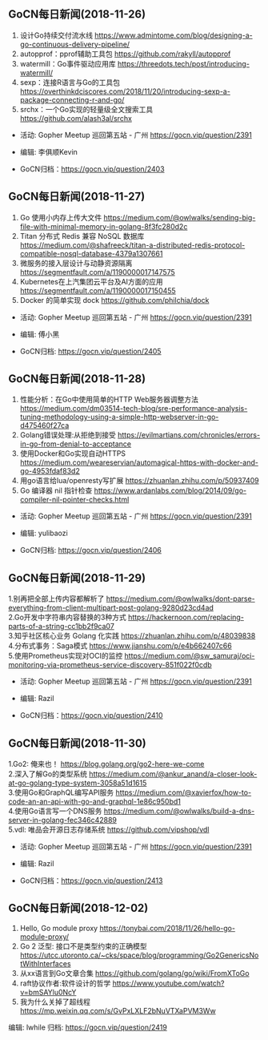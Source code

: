## GoCN每日新闻(2018-11-26)

1. 设计Go持续交付流水线 https://www.admintome.com/blog/designing-a-go-continuous-delivery-pipeline/
2. autopprof：pprof辅助工具包 https://github.com/rakyll/autopprof
3. watermill：Go事件驱动应用库 https://threedots.tech/post/introducing-watermill/
4. sexp：连接R语言与Go的工具包 https://overthinkdciscores.com/2018/11/20/introducing-sexp-a-package-connecting-r-and-go/
5. srchx：一个Go实现的轻量级全文搜索工具 https://github.com/alash3al/srchx

* 活动: Gopher Meetup 巡回第五站 - 广州 https://gocn.vip/question/2391

* 编辑: 李俱顺Kevin
* GoCN归档：https://gocn.vip/question/2403

## GoCN每日新闻(2018-11-27)

1. Go 使用小内存上传大文件 https://medium.com/@owlwalks/sending-big-file-with-minimal-memory-in-golang-8f3fc280d2c
2. Titan 分布式 Redis 兼容 NoSQL 数据库 https://medium.com/@shafreeck/titan-a-distributed-redis-protocol-compatible-nosql-database-4379a1307661
3. 微服务的接入层设计与动静资源隔离 https://segmentfault.com/a/1190000017147575
4. Kubernetes在上汽集团云平台及AI方面的应用 https://segmentfault.com/a/1190000017150455
5. Docker 的简单实现 dock https://github.com/philchia/dock

* 活动: Gopher Meetup 巡回第五站 - 广州 https://gocn.vip/question/2391

* 编辑: 傅小黑
* GoCN归档: https://gocn.vip/question/2405


## GoCN每日新闻(2018-11-28)

1. 性能分析：在Go中使用简单的HTTP Web服务器调整方法 https://medium.com/dm03514-tech-blog/sre-performance-analysis-tuning-methodology-using-a-simple-http-webserver-in-go-d475460f27ca
2. Golang错误处理:从拒绝到接受 https://evilmartians.com/chronicles/errors-in-go-from-denial-to-acceptance
3. 使用Docker和Go实现自动HTTPS https://medium.com/weareservian/automagical-https-with-docker-and-go-4953fdaf83d2
4. 用go语言给lua/openresty写扩展 https://zhuanlan.zhihu.com/p/50937409
5. Go 编译器 nil 指针检查 https://www.ardanlabs.com/blog/2014/09/go-compiler-nil-pointer-checks.html

* 活动: Gopher Meetup 巡回第五站 - 广州 https://gocn.vip/question/2391

* 编辑: yulibaozi
* GoCN归档: https://gocn.vip/question/2406

## GoCN每日新闻(2018-11-29)  

1.别再把全部上传内容都解析了 https://medium.com/@owlwalks/dont-parse-everything-from-client-multipart-post-golang-9280d23cd4ad    
2.Go开发中字符串内容替换的3种方式 https://hackernoon.com/replacing-parts-of-a-string-cc1bb2f9ca07    
3.知乎社区核心业务 Golang 化实践 https://zhuanlan.zhihu.com/p/48039838    
4.分布式事务：Saga模式 https://www.jianshu.com/p/e4b662407c66   
5.使用Prometheus实现对OCI的监控 https://medium.com/@sw_samuraj/oci-monitoring-via-prometheus-service-discovery-851f022f0cdb    

* 活动: Gopher Meetup 巡回第五站 - 广州 https://gocn.vip/question/2391  

* 编辑: Razil  
* GoCN归档：https://gocn.vip/question/2410  

## GoCN每日新闻(2018-11-30)  

1.Go2: 俺来也！ https://blog.golang.org/go2-here-we-come      
2.深入了解Go的类型系统 https://medium.com/@ankur_anand/a-closer-look-at-go-golang-type-system-3058a51d1615   
3.使用Go和GraphQL编写API服务 https://medium.com/@xavierfox/how-to-code-an-an-api-with-go-and-graphql-1e86c950bd1  
4.使用Go语言写一个DNS服务 https://medium.com/@owlwalks/build-a-dns-server-in-golang-fec346c42889   
5.vdl: 唯品会开源日志存储系统 https://github.com/vipshop/vdl  

* 活动: Gopher Meetup 巡回第五站 - 广州 https://gocn.vip/question/2391  

* 编辑: Razil  
* GoCN归档：https://gocn.vip/question/2413  

## GoCN每日新闻(2018-12-02)

1. Hello, Go module proxy https://tonybai.com/2018/11/26/hello-go-module-proxy/
2. Go 2 泛型: 接口不是类型约束的正确模型 https://utcc.utoronto.ca/~cks/space/blog/programming/Go2GenericsNotWithInterfaces
3. 从xx语言到Go文章合集 https://github.com/golang/go/wiki/FromXToGo
4. raft协议作者:软件设计的哲学 https://www.youtube.com/watch?v=bmSAYlu0NcY
5. 我为什么关掉了超线程 https://mp.weixin.qq.com/s/GvPxLXLF2bNuVTXaPVM3Ww

编辑: lwhile
归档: https://gocn.vip/question/2419
